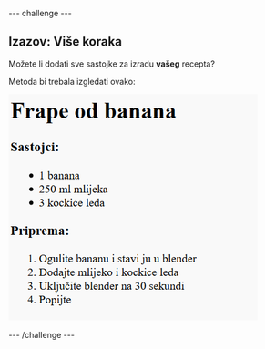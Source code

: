\--- challenge \---

## Izazov: Više koraka

Možete li dodati sve sastojke za izradu **vašeg** recepta?

Metoda bi trebala izgledati ovako:

![screenshot](images/recipe-more-method.png)

\--- /challenge \---